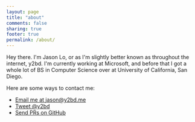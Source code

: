 ```yaml
---
layout: page
title: "about"
comments: false
sharing: true
footer: true
permalink: /about/
---
```


Hey there. I'm Jason Lo, or as I'm slightly better known as throughout the internet, y2bd. I'm currently working at Microsoft, and before that I got a whole lot of BS in Computer Science over at University of California, San Diego.

Here are some ways to contact me:

* [Email me at jason@y2bd.me](mailto:jason@y2bd.me)
* [Tweet @y2bd](https://twitter.com/y2bd)
* [Send PRs on GitHub](https://github.com/y2bd)
